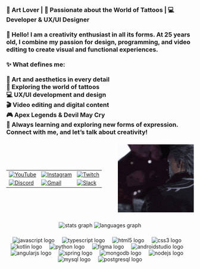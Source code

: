 <h3 align="left">🎨 Art Lover | 💉 Passionate about the World of Tattoos | 💻 Developer & UX/UI Designer<br><br>
👋 Hello! I am a creativity enthusiast in all its forms. At 25 years old, I combine my passion for design, programming, and video editing to create visual and functional experiences.<br><br>
✨ What defines me:<br><br>
🎨 Art and aesthetics in every detail<br>
💉 Exploring the world of tattoos<br>
💻 UX/UI development and design<br>
🎬 Video editing and digital content<br>
🎮 Apex Legends & Devil May Cry<br>
🚀 Always learning and exploring new forms of expression. Connect with me, and let’s talk about creativity!
</h3>

### 

<!-- Redes sociales y GIF alineados -->
<div style="display: flex; align-items: center; justify-content: space-between;">

  <!-- Redes sociales alineadas a la izquierda en filas de tres -->
  <div align="left">
    <table>
      <tr>
        <td>
          <a href="https://www.youtube.com/" target="_blank">
            <img src="https://cdn.jsdelivr.net/gh/devicons/devicon/icons/youtube/youtube-original.svg" height="40" alt="YouTube" />
          </a>
        </td>
        <td>
          <a href="https://www.instagram.com/" target="_blank">
            <img src="https://cdn.jsdelivr.net/gh/devicons/devicon/icons/instagram/instagram-original.svg" height="40" alt="Instagram" />
          </a>
        </td>
        <td>
          <a href="https://www.twitch.tv/" target="_blank">
            <img src="https://cdn.jsdelivr.net/gh/devicons/devicon/icons/twitch/twitch-original.svg" height="40" alt="Twitch" />
          </a>
        </td>
      </tr>
      <tr>
        <td>
          <a href="https://discord.com/" target="_blank">
            <img src="https://cdn.jsdelivr.net/gh/devicons/devicon/icons/discord/discord-original.svg" height="40" alt="Discord" />
          </a>
        </td>
        <td>
          <a href="mailto:example@gmail.com">
            <img src="https://cdn.jsdelivr.net/gh/devicons/devicon/icons/google/google-original.svg" height="40" alt="Gmail" />
          </a>
        </td>
        <td>
          <a href="https://slack.com/" target="_blank">
            <img src="https://cdn.jsdelivr.net/gh/devicons/devicon/icons/slack/slack-original.svg" height="40" alt="Slack" />
          </a>
        </td>
      </tr>
    </table>
  </div>

  <!-- GIF alineado a la derecha -->
  <div align="right">
    <img height="182" src="https://github.com/KLPaul/KLPaul/blob/main/vergil.gif" />
  </div>

</div>

### 

<!-- Estadísticas -->
<div align="center">
  <img src="https://github-readme-stats.vercel.app/api?username=KLPaul&hide_title=false&hide_rank=false&show_icons=true&include_all_commits=true&count_private=true&disable_animations=false&theme=dracula&locale=en&hide_border=false" height="150" alt="stats graph"  />
  <img src="https://github-readme-stats.vercel.app/api/top-langs?username=KLPaul&locale=en&hide_title=false&layout=compact&card_width=320&langs_count=5&theme=dracula&hide_border=false" height="150" alt="languages graph"  />
</div>

### 

<!-- Tecnologías utilizadas -->
<div align="center">
  <img src="https://cdn.jsdelivr.net/gh/devicons/devicon/icons/javascript/javascript-original.svg" height="30" alt="javascript logo"  />
  <img width="12" />
  <img src="https://cdn.jsdelivr.net/gh/devicons/devicon/icons/typescript/typescript-original.svg" height="30" alt="typescript logo"  />
  <img width="12" />
  <img src="https://cdn.jsdelivr.net/gh/devicons/devicon/icons/html5/html5-original.svg" height="30" alt="html5 logo"  />
  <img width="12" />
  <img src="https://cdn.jsdelivr.net/gh/devicons/devicon/icons/css3/css3-original.svg" height="30" alt="css3 logo"  />
  <img width="12" />
  <img src="https://cdn.jsdelivr.net/gh/devicons/devicon/icons/kotlin/kotlin-original.svg" height="30" alt="kotlin logo"  />
  <img width="12" />
  <img src="https://cdn.jsdelivr.net/gh/devicons/devicon/icons/python/python-original.svg" height="30" alt="python logo"  />
  <img width="12" />
  <img src="https://cdn.jsdelivr.net/gh/devicons/devicon/icons/figma/figma-original.svg" height="30" alt="figma logo"  />
  <img width="12" />
  <img src="https://cdn.jsdelivr.net/gh/devicons/devicon/icons/androidstudio/androidstudio-original.svg" height="30" alt="androidstudio logo"  />
  <img width="12" />
  <img src="https://cdn.jsdelivr.net/gh/devicons/devicon/icons/angularjs/angularjs-original.svg" height="30" alt="angularjs logo"  />
  <img width="12" />
  <img src="https://cdn.jsdelivr.net/gh/devicons/devicon/icons/spring/spring-original.svg" height="30" alt="spring logo"  />
  <img width="12" />
  <img src="https://cdn.jsdelivr.net/gh/devicons/devicon/icons/mongodb/mongodb-original.svg" height="30" alt="mongodb logo"  />
  <img width="12" />
  <img src="https://cdn.jsdelivr.net/gh/devicons/devicon/icons/nodejs/nodejs-original.svg" height="30" alt="nodejs logo"  />
  <img width="12" />
  <img src="https://cdn.jsdelivr.net/gh/devicons/devicon/icons/mysql/mysql-original.svg" height="30" alt="mysql logo"  />
  <img width="12" />
  <img src="https://cdn.jsdelivr.net/gh/devicons/devicon/icons/postgresql/postgresql-original.svg" height="30" alt="postgresql logo"  />
</div>
